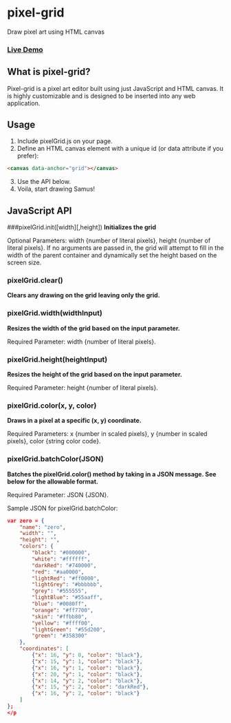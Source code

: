 # pixel-grid
Draw pixel art using HTML canvas

### [Live Demo](http://danielnieh.com/)

## What is pixel-grid?
Pixel-grid is a pixel art editor built using just JavaScript and HTML canvas. It is highly customizable and is designed to be inserted into any web application.

## Usage
1. Include pixelGrid.js on your page. 
2. Define an HTML canvas element with a unique id (or data attribute if you prefer):
```html
<canvas data-anchor="grid"></canvas>
```
3. Use the API below.
4. Voila, start drawing Samus!

## JavaScript API
###pixelGrid.init([width][,height])
**Initializes the grid**

Optional Parameters: width {number of literal pixels}, height {number of literal pixels}. If no arguments are passed in, the grid will attempt to fill in the width of the parent container and dynamically set the height based on the screen size.

### pixelGrid.clear()
**Clears any drawing on the grid leaving only the grid.**

### pixelGrid.width(widthInput)
**Resizes the width of the grid based on the input parameter.**

Required Parameter: width {number of literal pixels}.

### pixelGrid.height(heightInput)
**Resizes the height of the grid based on the input parameter.**

Required Parameter: height {number of literal pixels}.

### pixelGrid.color(x, y, color)
**Draws in a pixel at a specific (x, y) coordinate.**

Required Parameters: x {number in scaled pixels}, y {number in scaled pixels}, color {string color code}.

### pixelGrid.batchColor(JSON)
**Batches the pixelGrid.color() method by taking in a JSON message. See below for the allowable format.**

Required Parameter: JSON {JSON}.

Sample JSON for pixelGrid.batchColor:
```JSON
var zero = {
    "name": "zero",
    "width": "",
    "height": "",
    "colors": {
        "black": "#000000",
        "white": "#ffffff",
        "darkRed": "#740000",
        "red": "#aa0000",
        "lightRed": "#ff0000",
        "lightGrey": "#bbbbbb",
        "grey": "#555555",
        "lightBlue": "#55aaff",
        "blue": "#0080ff",
        "orange": "#ff7700",
        "skin": "#ffbb80",
        "yellow": "#ffff00",
        "lightGreen": "#55d200",
        "green": "#358300"
    },
    "coordinates": [
        {"x": 16, "y": 0, "color": "black"},
        {"x": 15, "y": 1, "color": "black"},
        {"x": 16, "y": 1, "color": "black"},
        {"x": 20, "y": 1, "color": "black"},
        {"x": 14, "y": 2, "color": "black"},
        {"x": 15, "y": 2, "color": "darkRed"},
        {"x": 16, "y": 2, "color": "black"}
    ]
};
</p
```
